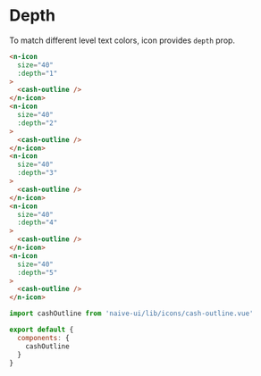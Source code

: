 # Depth
To match different level text colors, icon provides `depth` prop.
```html
<n-icon
  size="40"
  :depth="1"
>
  <cash-outline />
</n-icon>
<n-icon
  size="40"
  :depth="2"
>
  <cash-outline />
</n-icon>
<n-icon
  size="40"
  :depth="3"
>
  <cash-outline />
</n-icon>
<n-icon
  size="40"
  :depth="4"
>
  <cash-outline />
</n-icon>
<n-icon
  size="40"
  :depth="5"
>
  <cash-outline />
</n-icon>
```
```js
import cashOutline from 'naive-ui/lib/icons/cash-outline.vue'

export default {
  components: {
    cashOutline
  }
}
```